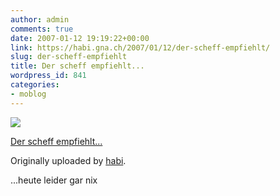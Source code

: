 ```yaml
---
author: admin
comments: true
date: 2007-01-12 19:19:22+00:00
link: https://habi.gna.ch/2007/01/12/der-scheff-empfiehlt/
slug: der-scheff-empfiehlt
title: Der scheff empfiehlt...
wordpress_id: 841
categories:
- moblog
---
```



 [![](https://static.flickr.com/131/355091063_9e6c90b784_m.jpg)](https://www.flickr.com/photos/habi/355091063/)
   

 
  [Der scheff empfiehlt...](https://www.flickr.com/photos/habi/355091063/)
    

  Originally uploaded by [habi](https://www.flickr.com/people/habi/).
 



...heute leider gar nix
  

